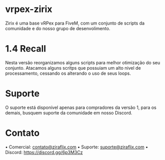 # vrpex-zirix
Zirix é uma base vRPex para FiveM, com um conjunto de scripts da comunidade e do nosso grupo de desenvolimento.

# 1.4 Recall
Nesta versão reorganizamos alguns scripts para melhor otimização do seu conjunto. Atacamos alguns scritps que possuiam um alto nivel de processamento, cessando os alterando o uso de seus loops.

# Suporte
O suporte está disponível apenas para compradores da versão 1, para os demais, busquem suporte da comunidade em nosso Discord.

# Contato
• Comercial: contato@ziraflix.com
• Suporte: suporte@ziraflix.com
• Discord: https://discord.gg/6p3M3Cz

